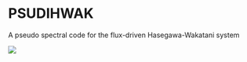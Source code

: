 # PSUDIHWAK
A pseudo spectral code for the flux-driven Hasegawa-Wakatani  system

<img src="https://github.com/piergui/fd_hwak/blob/main/outfdC0.05_32pi_1024x1024_kapl1.0.gif"/>

